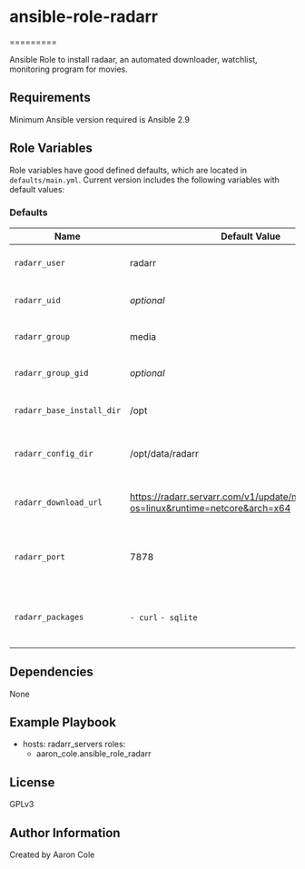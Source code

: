 # ansible-role-radarr
 
=========

Ansible Role to install radaar, an automated downloader, watchlist, monitoring program for movies.

Requirements
------------

Minimum Ansible version required is Ansible 2.9

Role Variables
--------------
Role variables have good defined defaults, which are located in `defaults/main.yml`.
Current version includes the following variables with default values:

### Defaults
| Name               | Default Value | Description                  |
|--------------------|---------------|------------------------------|
| `radarr_user`       | radarr | The primary user to run radarr     |
| `radarr_uid`        | *optional* | Commented out by default |
| `radarr_group`      | media | The primary group for `radarr_user` |
| `radarr_group_gid`  | *optional* | Commented out by default |
| `radarr_base_install_dir` | /opt | Install directory for radarr |
| `radarr_config_dir` |  /opt/data/radarr | Data directory to store configuration |
| `radarr_download_url` | https://radarr.servarr.com/v1/update/master/updatefile?os=linux&runtime=netcore&arch=x64| Link to the radarr git hub latest release |
| `radarr_port` | 7878 | Port in which radarr operates on, to add to Firewalld |
| `radarr_packages` |   `- curl` `- sqlite` | List of Packages Required to install and run radarr |

Dependencies
------------

None

Example Playbook
----------------

   - hosts: radarr_servers
      roles:
        - aaron_cole.ansible_role_radarr


License
-------

GPLv3

Author Information
------------------

Created by Aaron Cole

